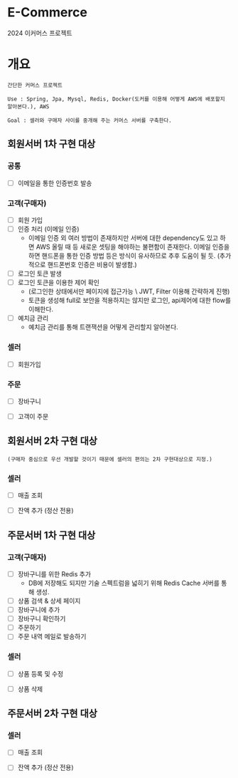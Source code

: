 # E-Commerce
2024 이커머스 프로젝트


# 개요
    간단한 커머스 프로젝트

    Use : Spring, Jpa, Mysql, Redis, Docker(도커를 이용해 어떻게 AWS에 배포할지 알아본다.), AWS

    Goal : 셀러와 구매자 사이를 중개해 주는 커머스 서버를 구축한다.


## 회원서버 1차 구현 대상

### 공통
- [ ] 이메일을 통한 인증번호 발송

### 고객(구매자) 
- [ ] 회원 가입
- [ ] 인증 처리 (이메일 인증)
    - 이메일 인증 외 여러 방법이 존재하지만 서버에 대한 dependency도 있고 하면 AWS 올릴 때 등 새로운 셋팅을 해야하는 불편함이 존재한다.
    이메일 인증을 하면 핸드폰을 통한 인증 방법 등은 방식이 유사하므로 추후 도움이 될 듯.
    (추가적으로 핸드폰번호 인증은 비용이 발생함.)
- [ ] 로그인 토큰 발생
- [ ] 로그인 토큰을 이용한 제어 확인  
  - (로그인한 상태에서만 페이지에 접근가능 \ JWT, Filter 이용해 간략하게 진행)  
  - 토큰을 생성해 full로 보안을 적용하지는 않지만 로그인, api제어에 대한 flow를 이해한다.  
- [ ] 예치금 관리  
  - 예치금 관리를 통해 트랜잭션을 어떻게 관리할지 알아본다.

### 셀러
- [ ] 회원가입

### 주문
- [ ] 장바구니
- [ ] 고객이 주문


## 회원서버 2차 구현 대상  
    (구매자 중심으로 우선 개발할 것이기 때문에 셀러의 편의는 2차 구현대상으로 지정.)

### 셀러
- [ ] 매출 조회
- [ ] 잔액 추가 (정산 전용)


## 주문서버 1차 구현 대상

### 고객(구매자)  
- [ ] 장바구니를 위한 Redis 추가  
  - DB에 저장해도 되지만 기술 스펙트럼을 넓히기 위해 Redis Cache 서버를 통해 생성.
- [ ] 상품 검색 & 상세 페이지
- [ ] 장바구니에 추가
- [ ] 장바구니 확인하기
- [ ] 주문하기
- [ ] 주문 내역 메일로 발송하기

### 셀러
- [ ] 상품 등록 및 수정
- [ ] 상품 삭제


## 주문서버 2차 구현 대상

### 셀러
- [ ] 매출 조회
- [ ] 잔액 추가 (정산 전용)









